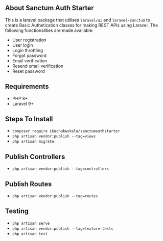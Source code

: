 ## About Sanctum Auth Starter

This is a laravel package that utilises `laravel/ui` and `laravel-sanctum` to create Basic Authetication classes for making REST APIs using Laravel. The following functionalities are made available:

- User registration
- User login
- Login throttling
- Forgot password
- Email verification
- Resend email verification
- Reset password

## Requirements

- PHP 8+
- Laravel 9+

## Steps To Install

- `composer require ikechukwukalu/sanctumauthstarter`
- `php artisan vendor:publish --tag=views`
- `php artisan migrate`

## Publish Controllers

- `php artisan vendor:publish --tag=controllers`

## Publish Routes

- `php artisan vendor:publish --tag=routes`

## Testing

- `php artisan serve`
- `php artisan vendor:publish --tag=feature-tests`
- `php artisan test`


